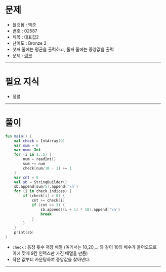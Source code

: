 # 문제
- 플랫폼 : 백준
- 번호 : 02587
- 제목 : 대표값2
- 난이도 : Bronze 2
- 첫째 줄에는 평균을 출력하고, 둘째 줄에는 중앙값을 출력
- 문제 : <a href="https://www.acmicpc.net/problem/2587" target="_blank">링크</a>

---

# 필요 지식
- 정렬

---

# 풀이
```kotlin
fun main() {
    val check = IntArray(9)
    var sum = 0
    var num: Int
    for (i in 1..5) {
        num = readInt()
        sum += num
        check[num/10 - 1] += 1
    }
    var cnt = 0
    val sb = StringBuilder()
    sb.append(sum/5).append('\n')
    for (i in check.indices) {
        if (check[i] > 0) {
            cnt += check[i]
            if (cnt >= 3) {
                sb.append((i + 1) * 10).append('\n')
                break
            }
        }
    }
    print(sb)
}
```
- `check` : 등장 횟수 저장 배열 (여기서는 10,20,... 와 같이 10의 배수가 들어오므로 이에 맞게 9칸 인덱스만 가진 배열을 만듬)
- 작은 값부터 카운팅하여 중앙값을 찾아낸다.

---
